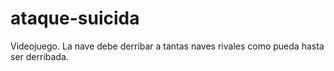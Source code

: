 # ataque-suicida
Videojuego. La nave debe derribar a tantas naves rivales como pueda hasta ser derribada.
